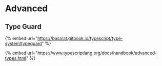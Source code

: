 # Advanced

## Type Guard

{% embed url="https://basarat.gitbook.io/typescript/type-system/typeguard" %}

{% embed url="https://www.typescriptlang.org/docs/handbook/advanced-types.html" %}



